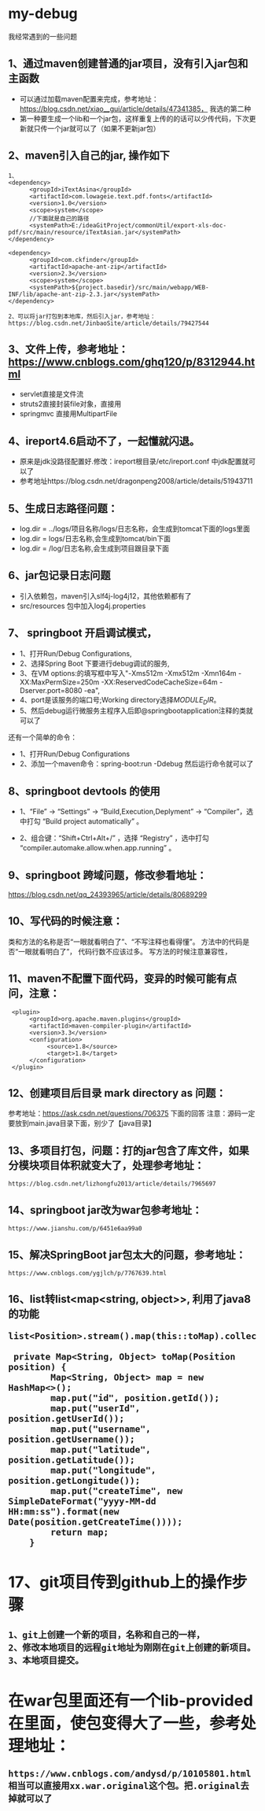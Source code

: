 # my-debug
我经常遇到的一些问题

## 1、通过maven创建普通的jar项目，没有引入jar包和主函数
- 可以通过加载maven配置来完成，参考地址：https://blog.csdn.net/xiao__gui/article/details/47341385， 我选的第二种
- 第一种要生成一个lib和一个jar包，这样重复上传的的话可以少传代码，下次更新就只传一个jar就可以了（如果不更新jar包）



## 2、maven引入自己的jar, 操作如下	
```
1、
<dependency>
      <groupId>iTextAsina</groupId>
      <artifactId>com.lowageie.text.pdf.fonts</artifactId>
      <version>1.0</version>
      <scope>system</scope>
      //下面就是自己的路径
      <systemPath>E:/ideaGitProject/commonUtil/export-xls-doc-pdf/src/main/resource/iTextAsian.jar</systemPath>
</dependency>

<dependency>
	  <groupId>com.ckfinder</groupId>
	  <artifactId>apache-ant-zip</artifactId>
	  <version>2.3</version>
	  <scope>system</scope>
	  <systemPath>${project.basedir}/src/main/webapp/WEB-INF/lib/apache-ant-zip-2.3.jar</systemPath>				
</dependency>

2、可以将jar打包到本地库，然后引入jar，参考地址：https://blog.csdn.net/JinbaoSite/article/details/79427544
```
## 3、文件上传，参考地址：https://www.cnblogs.com/ghq120/p/8312944.html
- servlet直接是文件流
- struts2直接封装file对象，直接用
- springmvc 直接用MultipartFile

## 4、ireport4.6启动不了，一起懂就闪退。
- 原来是jdk没路径配置好.修改：ireport根目录/etc/ireport.conf 中jdk配置就可以了
- 参考地址https://blog.csdn.net/dragonpeng2008/article/details/51943711

## 5、生成日志路径问题：
- log.dir = ../logs/项目名称/logs/日志名称，会生成到tomcat下面的logs里面
- log.dir = logs/日志名称,会生成到tomcat/bin下面
- log.dir = /log/日志名称,会生成到项目跟目录下面

## 6、jar包记录日志问题
- 引入依赖包，maven引入slf4j-log4j12，其他依赖都有了
- src/resources 包中加入log4j.properties

## 7、 springboot 开启调试模式，
- 1、打开Run/Debug Configurations,
- 2、选择Spring Boot 下要进行debug调试的服务,
- 3、在VM options:的填写框中写入"-Xms512m -Xmx512m -Xmn164m -XX:MaxPermSize=250m -XX:ReservedCodeCacheSize=64m -Dserver.port=8080 -ea",
- 4、port是该服务的端口号;Working directory选择$MODULE_DIR$。
- 5、然后debug运行微服务主程序入后即@springbootapplication注释的类就可以了

还有一个简单的命令：
- 1、打开Run/Debug Configurations
- 2、添加一个maven命令：spring-boot:run -Ddebug 然后运行命令就可以了


## 8、springboot devtools 的使用
- 1、“File” -> “Settings” -> “Build,Execution,Deplyment” -> “Compiler”，选中打勾 “Build project automatically” 。

- 2、组合键：“Shift+Ctrl+Alt+/” ，选择 “Registry” ，选中打勾 “compiler.automake.allow.when.app.running” 。

## 9、springboot 跨域问题，修改参看地址：
https://blog.csdn.net/qq_24393965/article/details/80689299

## 10、写代码的时候注意：
类和方法的名称是否“一眼就看明白了”、“不写注释也看得懂”。
方法中的代码是否“一眼就看明白了”， 代码行数不应该过多。
写方法的时候注意兼容性，

## 11、maven不配置下面代码，变异的时候可能有点问，注意：
````
 <plugin>
      <groupId>org.apache.maven.plugins</groupId>
      <artifactId>maven-compiler-plugin</artifactId>
      <version>3.3</version>
      <configuration>
           <source>1.8</source>
           <target>1.8</target>
      </configuration>
 </plugin>
````

## 12、创建项目后目录 mark directory as 问题：
参考地址：https://ask.csdn.net/questions/706375 下面的回答
注意：源码一定要放到main.java目录下面，别少了【java目录】

## 13、多项目打包，问题：打的jar包含了库文件，如果分模块项目体积就变大了，处理参考地址：
````
https://blog.csdn.net/lizhongfu2013/article/details/7965697
````

## 14、springboot jar改为war包参考地址：
````
https://www.jianshu.com/p/6451e6aa99a0
````

## 15、解决SpringBoot jar包太大的问题，参考地址：
````
https://www.cnblogs.com/ygjlch/p/7767639.html
````

## 16、list<object>转list<map<string, object>>, 利用了java8的功能 
````
list<Position>.stream().map(this::toMap).collect(Collectors.toList());

 private Map<String, Object> toMap(Position position) {
        Map<String, Object> map = new HashMap<>();
        map.put("id", position.getId());
        map.put("userId", position.getUserId());
        map.put("username", position.getUsername());
        map.put("latitude", position.getLatitude());
        map.put("longitude", position.getLongitude());
        map.put("createTime", new SimpleDateFormat("yyyy-MM-dd HH:mm:ss").format(new Date(position.getCreateTime())));
        return map;
    }
````

## 17、git项目传到github上的操作步骤
````
1、git上创建一个新的项目，名称和自己的一样，
2、修改本地项目的远程git地址为刚刚在git上创建的新项目。
3、本地项目提交。
````

## 在war包里面还有一个lib-provided在里面，使包变得大了一些，参考处理地址：
````
https://www.cnblogs.com/andysd/p/10105801.html
相当可以直接用xx.war.original这个包。把.original去掉就可以了
````